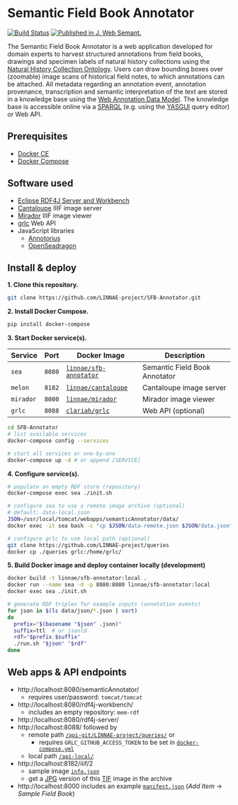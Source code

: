 # Semantic Field Book Annotator

[![Build Status](https://travis-ci.org/LINNAE-project/SFB-Annotator.svg?branch=master)](https://travis-ci.org/LINNAE-project/SFB-Annotator)
[![Published in J. Web Semant.](https://img.shields.io/badge/published%20in-JWebSemant-blue.svg)](https://doi.org/10.1016/j.websem.2018.06.002)

The Semantic Field Book Annotator is a web application developed for domain experts to harvest structured annotations from field books, drawings and specimen labels of natural history collections using the [Natural History Collection Ontology](https://github.com/lisestork/NHC-Ontology). Users can draw bounding boxes over (zoomable) image scans of historical field notes, to which annotations can be attached. All metadata regarding an annotation event, annotation provenance, transcription and semantic interpretation of the text are stored in a knowledge base using the [Web Annotation Data Model](https://www.w3.org/TR/annotation-model/). The knowledge base is accessible online via a [SPARQL](http://makingsense.liacs.nl/rdf4j-server/repositories/NC) (e.g. using the [YASGUI](https://yasgui.triply.cc/) query editor) or Web API.

## Prerequisites
- [Docker CE](https://docs.docker.com/install/)
- [Docker Compose](https://docs.docker.com/compose/install/)

## Software used
- [Eclipse RDF4J Server and Workbench](https://rdf4j.org/documentation/tools/server-workbench/)
- [Cantaloupe](https://cantaloupe-project.github.io/) IIIF image server
- [Mirador](https://projectmirador.org/) IIIF image viewer
- [grlc](https://www.research-software.nl/software/grlc) Web API
- JavaScript libraries
  - [Annotorius](https://annotorious.github.io)
  - [OpenSeadragon](https://openseadragon.github.io/)

## Install & deploy

**1. Clone this repository.**

```bash
git clone https://github.com/LINNAE-project/SFB-Annotator.git
```
**2. Install Docker Compose.**

```bash
pip install docker-compose
```

**3. Start Docker service(s).**

| Service | Port | Docker Image | Description |
| ------- | ---- | -------------| ----------- |
| `sea` | `8080` | [`linnae/sfb-annotator`](https://hub.docker.com/r/linnae/sfb-annotator) | Semantic Field Book Annotator |
| `melon` | `8182` | [`linnae/cantaloupe`](https://hub.docker.com/r/linnae/cantaloupe) | Cantaloupe image server |
| `mirador` | `8000` | [`linnae/mirador`](https://hub.docker.com/r/linnae/mirador) | Mirador image viewer |
| `grlc` | `8088` | [`clariah/grlc`](https://hub.docker.com/r/clariah/grlc) | Web API (optional)|

```bash
cd SFB-Annotator
# list available services
docker-compose config --services

# start all services or one-by-one
docker-compose up -d # or append [SERVICE]
```

**4. Configure service(s).**

```bash
# populate an empty RDF store (repository)
docker-compose exec sea ./init.sh

# configure sea to use a remote image archive (optional)
# default: data-local.json
JSON=/usr/local/tomcat/webapps/semanticAnnotator/data/
docker exec -it sea bash -c "cp $JSON/data-remote.json $JSON/data.json"

# configure grlc to use local path (optional)
git clone https://github.com/LINNAE-project/queries
docker cp ./queries grlc:/home/grlc/
```

**5. Build Docker image and deploy container locally (development)**

```bash
docker build -t linnae/sfb-annotator:local .
docker run --name sea -d -p 8080:8080 linnae/sfb-annotator:local
docker exec sea ./init.sh

# generate RDF triples for example inputs (annotation events)
for json in $(ls data/json/*.json | sort)
do
  prefix="$(basename "$json" .json)"
  suffix=ttl  # or jsonld
  rdf="$prefix.$suffix"
  ./run.sh "$json" "$rdf"
done
```

## Web apps & API endpoints
- http://localhost:8080/semanticAnnotator/
  - requires user/password: `tomcat/tomcat`
- http://localhost:8080/rdf4j-workbench/
  - includes an empty repository: `mem-rdf`
- http://localhost:8080/rdf4j-server/
- http://localhost:8088/ followed by
  - remote path [`/api-git/LINNAE-project/queries/`](http://localhost:8088/api-git/LINNAE-project/queries/) or
    - requires `GRLC_GITHUB_ACCESS_TOKEN` to be set in [`docker-compose.yml`](https://github.com/LINNAE-project/SFB-Annotator/blob/master/docker-compose.yml#L27)
  - local path [`/api-local/`](http://localhost:8088/api-local/)
- http://localhost:8182/iiif/2
  - sample image [`info.json`](http://localhost:8182/iiif/2/900c341c1c10fff7:MMNAT01_PM_NNM001001033_001/info.json)
  - get a [JPG](http://localhost:8182/iiif/2/900c341c1c10fff7:MMNAT01_PM_NNM001001033_001/full/max/0/default.jpg) version of this [TIF](https://trng-repository.surfsara.nl/deposit/900c341c1c10fff7/files/MMNAT01_PM_NNM001001033_001.tif) image in the archive
- http://localhost:8000 includes an example [`manifest.json`](data/manifest.json) (_Add Item_ -> _Sample Field Book_)
